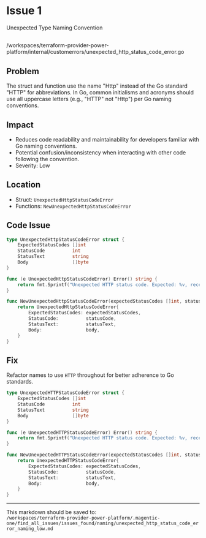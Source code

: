 # Issue 1

Unexpected Type Naming Convention

##

/workspaces/terraform-provider-power-platform/internal/customerrors/unexpected_http_status_code_error.go

## Problem

The struct and function use the name "Http" instead of the Go standard "HTTP" for abbreviations. In Go, common initialisms and acronyms should use all uppercase letters (e.g., "HTTP" not "Http") per Go naming conventions.

## Impact

- Reduces code readability and maintainability for developers familiar with Go naming conventions.
- Potential confusion/inconsistency when interacting with other code following the convention.
- Severity: Low

## Location

- Struct: `UnexpectedHttpStatusCodeError`
- Functions: `NewUnexpectedHttpStatusCodeError`

## Code Issue

```go
type UnexpectedHttpStatusCodeError struct {
	ExpectedStatusCodes []int
	StatusCode          int
	StatusText          string
	Body                []byte
}

func (e UnexpectedHttpStatusCodeError) Error() string {
	return fmt.Sprintf("Unexpected HTTP status code. Expected: %v, received: [%d] %s | %s", e.ExpectedStatusCodes, e.StatusCode, e.StatusText, e.Body)
}

func NewUnexpectedHttpStatusCodeError(expectedStatusCodes []int, statusCode int, statusText string, body []byte) error {
	return UnexpectedHttpStatusCodeError{
		ExpectedStatusCodes: expectedStatusCodes,
		StatusCode:          statusCode,
		StatusText:          statusText,
		Body:                body,
	}
}
```

## Fix

Refactor names to use `HTTP` throughout for better adherence to Go standards.

```go
type UnexpectedHTTPStatusCodeError struct {
	ExpectedStatusCodes []int
	StatusCode          int
	StatusText          string
	Body                []byte
}

func (e UnexpectedHTTPStatusCodeError) Error() string {
	return fmt.Sprintf("Unexpected HTTP status code. Expected: %v, received: [%d] %s | %s", e.ExpectedStatusCodes, e.StatusCode, e.StatusText, e.Body)
}

func NewUnexpectedHTTPStatusCodeError(expectedStatusCodes []int, statusCode int, statusText string, body []byte) error {
	return UnexpectedHTTPStatusCodeError{
		ExpectedStatusCodes: expectedStatusCodes,
		StatusCode:          statusCode,
		StatusText:          statusText,
		Body:                body,
	}
}
```
---

This markdown should be saved to:  
`/workspaces/terraform-provider-power-platform/.magentic-one/find_all_issues/issues_found/naming/unexpected_http_status_code_error_naming_low.md`